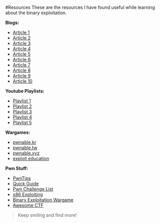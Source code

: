 #Resources
These are the resources I have found useful while learning about the binary exploitation.

**Blogs:**

- [Article 1](https://trailofbits.github.io/ctf/exploits/)
- [Article 2](https://medium.com/bugbountywriteup/binary-exploitation-5fe810db3ed4)
- [Article 3](https://medium.com/bugbountywriteup/modern-binary-exploitation-writeups-ii-62c092f7f389)
- [Article 4](https://medium.com/bugbountywriteup/binary-writeup-0x03-9a9546711ef2)
- [Article 5](https://medium.com/bugbountywriteup/binary-writeup-0x04-baeed833ddf)
- [Article 6](https://www.secjuice.com/binary-exploitation/)
- [Article 7](https://hackernoon.com/binary-exploitation-eli5-part-1-9bc23855a3d8)
- [Article 8](https://tuonilabs.wordpress.com/category/binary-exploitation/)
- [Article 9](http://www.cse.iitm.ac.in/~chester/courses/17o_sse/slides/3_BufOverflows.pdf)
- [Article 10](http://security.cs.rpi.edu/courses/binexp-spring2015/)

**Youtube Playlists:**

- [Playlist 1](https://www.youtube.com/watch?v=wLXIWKUWpSs&list=PLmxT2pVYo5LB5EzTPZGfFN0c2GDiSXgQe)
- [Playlist 2](https://www.youtube.com/watch?v=iyAyN3GFM7A&list=PLhixgUqwRTjxglIswKp9mpkfPNfHkzyeN)
- [Playlist 3](https://www.youtube.com/watch?v=yH8kzOkA_vw&list=PL1H1sBF1VAKVg451vJ-rx0y_ZuQMHPamH)
- [Playlist 4](https://www.youtube.com/watch?v=mczJpidmgJU&list=PLUqaMXbg_0-Fo6-gzVOc7Y7PceszcQXZS)
- [Playlist 5](https://www.youtube.com/watch?v=wzdJaHcJzho&list=PLRjyeNR0pcPGeTIhRvIUtaYW5Y_7keQ94)

**Wargames:**

- [pwnable.kr](http://pwnable.kr/)
- [pwnable.tw](http://pwnable.tw/)
- [pwnable.xyz](https://pwnable.xyz/)
- [exploit education](https://exploit.education/)

**Pwn Stuff:**

- [PwnTips](https://github.com/Naetw/CTF-pwn-tips "Pwn Tips")
- [Quick Guide](https://trailofbits.github.io/ctf/exploits/binary1.html "Quick Guide on Binary")
- [Pwn Challenge List](https://pastebin.com/uyifxgPu "Pwn Challenge List")
- [x86 Exploiting](https://github.com/0xBU/workshops/tree/master/x86_exploiting1 "x86 Exploiting")
- [Binary Exploitation Wargame](https://github.com/guyinatuxedo/escape "Binary Exploitation/Reverse Engineering Wargame")
- [Awesome CTF](https://github.com/apsdehal/awesome-ctf "Encyclopedia for CTFs")

> Keep smiling and find more!
